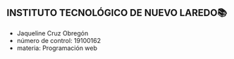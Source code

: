 ## INSTITUTO TECNOLÓGICO DE NUEVO LAREDO📚

* Jaqueline Cruz Obregón 
* número de control: 19100162
* materia: Programación web

